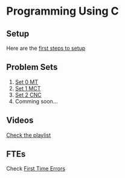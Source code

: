 # Programming Using C

## Setup
Here are the [first steps to setup](setup/)

## Problem Sets
1. [Set 0 MT](psets/0/)
2. [Set 1 MCT](psets/1/)
3. [Set 2 CNC](psets/2/)
4. Comming soon...

## Videos
[Check the playlist](https://youtube.com/playlist?list=PL2JHjjegWZ1ROCsHbAMhRifS5eoGiP9YE&si=ESsdyVmo_uuHcgj1)

## FTEs
Check [First Time Errors](ftes/)